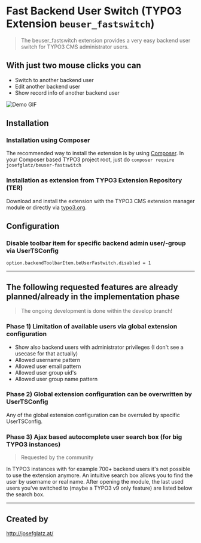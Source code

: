 Fast Backend User Switch (TYPO3 Extension `beuser_fastswitch`)
==============================================================

> The beuser_fastswitch extension provides a very easy backend user switch for TYPO3 CMS administrator users.

## With just two mouse clicks you can

* Switch to another backend user
* Edit another backend user
* Show record info of another backend user

![Demo GIF](https://raw.githubusercontent.com/josefglatz/beuser_fastswitch/master/Documentation/Images/beuser-fastswitch-v1-0-2.gif "Extension Demo v1.0.2")

## Installation

### Installation using Composer

The recommended way to install the extension is by using [Composer](https://getcomposer.org/). In your Composer based TYPO3 project root, just do `composer require josefglatz/beuser-fastswitch`

### Installation as extension from TYPO3 Extension Repository (TER)

Download and install the extension with the TYPO3 CMS extension manager module or directly via [typo3.org](https://typo3.org/extensions/repository/view/beuser_fastswitch).

## Configuration

### Disable toolbar item for specific backend admin user/-group via UserTSConfig

```
option.backendToolbarItem.beUserFastwitch.disabled = 1
```

---

## The following requested features are already planned/already in the implementation phase

> The ongoing development is done within the develop branch!

### Phase 1) Limitation of available users via global extension configuration

* Show also backend users with administrator privileges (I don't see a usecase for that actually)
* Allowed username pattern
* Allowed user email pattern
* Allowed user group uid's
* Allowed user group name pattern

### Phase 2) Global extension configuration can be overwritten by UserTSConfig

Any of the global extension configuration can be overruled by specific UserTSConfig.

### Phase 3) Ajax based autocomplete user search box (for big TYPO3 instances)

> Requested by the community

In TYPO3 instances with for example 700+ backend users it's not possible to use the extension anymore.
An intuitive search box allows you to find the user by username or real name. After opening the module,
the last used users you've switched to (maybe a TYPO3 v9 only feature) are listed below the search box.

---

## Created by

http://josefglatz.at/
